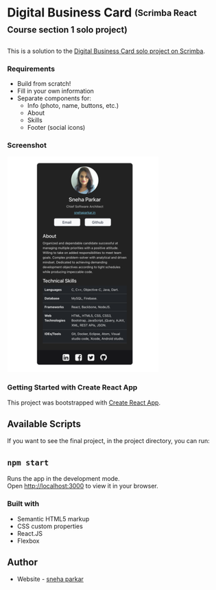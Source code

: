 # Digital Business Card  <sub><sup>(Scrimba React Course section 1 solo project)</sup></sub>

This is a solution to the [Digital Business Card solo project on Scrimba](https://scrimba.com/learn/learnjavascript/).

### Requirements
- Build from scratch!
- Fill in your own information
- Separate components for:
  - Info (photo, name, buttons, etc.)
  - About
  - Skills
  - Footer (social icons)


### Screenshot
<img src="src/images/project-thumbnail.png" width="70%"/>

### Getting Started with Create React App

This project was bootstrapped with [Create React App](https://github.com/facebook/create-react-app).

## Available Scripts

If you want to see the final project, in the project directory, you can run:

## `npm start`

Runs the app in the development mode.\
Open [http://localhost:3000](http://localhost:3000) to view it in your browser.

### Built with

- Semantic HTML5 markup
- CSS custom properties
- React.JS
- Flexbox

## Author

- Website - [sneha parkar](https://snehaparkar.in)
